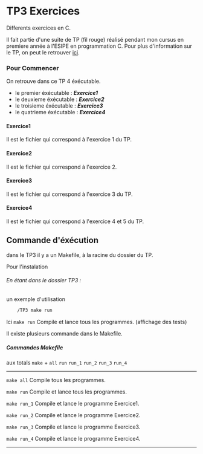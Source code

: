 # TP3 Exercices 
 Differents exercices en C.
 
 Il fait partie d'une suite de TP (fil rouge) réalisé pendant mon cursus en premiere année à l'ESIPE en programmation C.
 Pour plus d'information sur le TP, on peut le retrouver [ici](http://igm.univ-mlv.fr/~borie/esipe/tp3.pdf).

### Pour Commencer

On retrouve dans ce TP 4 éxécutable.

*   le premier éxécutable : ***Exercice1*** 
*   le deuxieme éxécutable : ***Exercice2*** 
*   le troisieme éxécutable : ***Exercice3*** 
*   le quatrieme éxécutable : ***Exercice4*** 



#### Exercice1
Il est le fichier qui correspond à l'exercice 1 du TP.
#### Exercice2
Il est le fichier qui correspond à l'exercice 2.
#### Exercice3
Il est le fichier qui correspond à l'exercice 3 du TP.
#### Exercice4
Il est le fichier qui correspond à l'exercice 4 et 5 du TP.


## Commande d'éxécution
 dans le TP3 il y a un Makefile, à la racine du dossier du TP.

Pour l'instalation

###### En étant dans le dossier TP3 :

un exemple d'utilisation 
```Bash
    /TP3 make run
```
Ici `make run` Compile et lance tous les  programmes. (affichage des tests) 

Il existe plusieurs commande dans le Makefile.
##### Commandes Makefile
aux totals 
`make` +
`all` `run` `run_1` `run_2` `run_3` `run_4` 

---

`make all` Compile tous les  programmes. 

`make run` Compile et lance tous les  programmes. 

`make run_1` Compile et lance le programme Exercice1.

`make run_2` Compile et lance le programme Exercice2.

`make run_3` Compile et lance le programme Exercice3.

`make run_4` Compile et lance le programme Exercice4.

---




